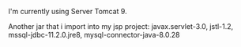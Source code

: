 I'm currently using Server Tomcat 9. 

Another jar that i import into my jsp project: javax.servlet-3.0, jstl-1.2, mssql-jdbc-11.2.0.jre8, mysql-connector-java-8.0.28
